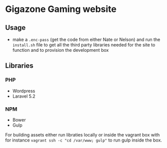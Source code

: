 # Gigazone Gaming website

## Usage
* make a `.enc-pass` (get the code from either Nate or Nelson) and run the `install.sh` file to get all the third party libraries needed for the site to function and to provision the development box

## Libraries

### PHP
* Wordpress
* Laravel 5.2

### NPM
* Bower
* Gulp

For building assets either run libraties locally or inside the vagrant box with for instance `vagrant ssh -c "cd /var/www; gulp"` to run gulp inside the box.

